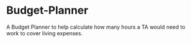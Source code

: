 # Budget-Planner
A Budget Planner to help calculate how many hours a TA would need to work to cover living expenses.

